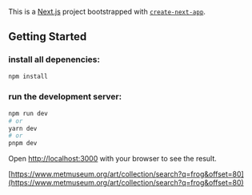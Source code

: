 This is a [Next.js](https://nextjs.org/) project bootstrapped with [`create-next-app`](https://github.com/vercel/next.js/tree/canary/packages/create-next-app).

## Getting Started

### install all depenencies:

```bash
npm install
```

### run the development server:

```bash
npm run dev
# or
yarn dev
# or
pnpm dev
```

Open [http://localhost:3000](http://localhost:3000) with your browser to see the result.

[https://www.metmuseum.org/art/collection/search?q=frog&offset=80](https://www.metmuseum.org/art/collection/search?q=frog&offset=80)
